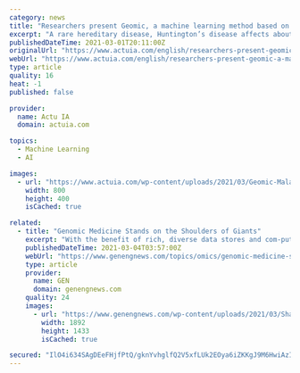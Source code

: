 ```yaml
---
category: news
title: "Researchers present Geomic, a machine learning method based on the geometry of genomic data for Huntington’s disease"
excerpt: "A rare hereditary disease, Huntington’s disease affects about 6,000 people in France. It results in neurological degeneration leading to significant motor, cognitive and psychiatric disorders, loss of autonomy and death."
publishedDateTime: 2021-03-01T20:11:00Z
originalUrl: "https://www.actuia.com/english/researchers-present-geomic-a-machine-learning-method-based-on-the-geometry-of-genomic-data-for-huntingtons-disease/"
webUrl: "https://www.actuia.com/english/researchers-present-geomic-a-machine-learning-method-based-on-the-geometry-of-genomic-data-for-huntingtons-disease/"
type: article
quality: 16
heat: -1
published: false

provider:
  name: Actu IA
  domain: actuia.com

topics:
  - Machine Learning
  - AI

images:
  - url: "https://www.actuia.com/wp-content/uploads/2021/03/Geomic-Maladie-Huntington-Inserm-Sorbonne-CNRS-MIT.jpg"
    width: 800
    height: 400
    isCached: true

related:
  - title: "Genomic Medicine Stands on the Shoulders of Giants"
    excerpt: "With the benefit of rich, diverse data stores and com-putational power, scientists in precision medicine are ﬁnally realizing ambitions inspired long ago by the Human Genome Project."
    publishedDateTime: 2021-03-04T03:57:00Z
    webUrl: "https://www.genengnews.com/topics/omics/genomic-medicine-stands-on-the-shoulders-of-giants/"
    type: article
    provider:
      name: GEN
      domain: genengnews.com
    quality: 24
    images:
      - url: "https://www.genengnews.com/wp-content/uploads/2021/03/Shaffer_GettyImages-1214010083-scaled-e1614370036216.jpg"
        width: 1892
        height: 1433
        isCached: true

secured: "IlO4i634SAgDEeFHjfPtQ/gknYvhglfQ2V5xfLUk2EOya6iZKKgJ9M6HwiAzI++MdzkUhn4DKU4flaL0+On1djjsDqoIuDx0vhZp+6hyBSsNScM4PGNuzrNe6wH9X9ofw00MrLVFb0JBq+La3w3n9Km28pgxemvLUqKkqnonA5cect0Z/XJwytZTNQyOSZ0O+RxIHbXvJ0qzjM+LBtC67AeTLDVWG9ivD9akbE/qUmqTgBgQGh0gE9n2PZVf1+szsutXC/aJUvEammrNn0NxXYQJg985zcucOeZQPhBhf8/+W1VQt4B41RRjH1wBJ6QooMTRgUiClzVCDJCWuHpyVhgz/RNMhUhL+lBa6utFuqI=;TCYAyVM78lI8ROTHoPpQjA=="
---
```


